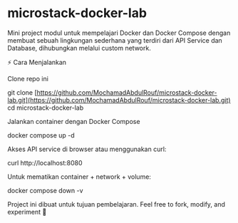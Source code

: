 # microstack-docker-lab
Mini project modul untuk mempelajari Docker dan Docker Compose dengan membuat sebuah lingkungan sederhana yang terdiri dari API Service dan Database, dihubungkan melalui custom network.

⚡ Cara Menjalankan

Clone repo ini

git clone [https://github.com/MochamadAbdulRouf/microstack-docker-lab.git](https://github.com/MochamadAbdulRouf/microstack-docker-lab.git)
cd microstack-docker-lab


Jalankan container dengan Docker Compose

docker compose up -d


Akses API service di browser atau menggunakan curl:

curl http://localhost:8080


Untuk mematikan container + network + volume:

docker compose down -v

Project ini dibuat untuk tujuan pembelajaran. Feel free to fork, modify, and experiment 🚀
